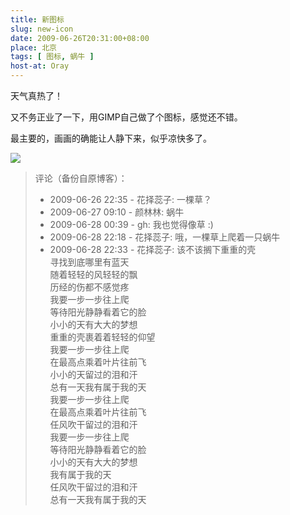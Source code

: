 ```yaml
---
title: 新图标
slug: new-icon
date: 2009-06-26T20:31:00+08:00
place: 北京
tags: [ 图标, 蜗牛 ]
host-at: Oray
---
```

天气真热了！

又不务正业了一下，用GIMP自己做了个图标，感觉还不错。

最主要的，画画的确能让人静下来，似乎凉快多了。

![](/logo/logo-256x256s.png)

> 评论（备份自原博客）：
> 
> * 2009-06-26 22:35 - 花择蕊子: 一棵草？
> * 2009-06-27 09:10 - 颜林林: 蜗牛
> * 2009-06-28 00:39 - gh: 我也觉得像草 :)
> * 2009-06-28 22:18 - 花择蕊子: 哦，一棵草上爬着一只蜗牛
> * 2009-06-28 22:33 - 花择蕊子: 该不该搁下重重的壳<br>
> 寻找到底哪里有蓝天<br>
> 随着轻轻的风轻轻的飘<br>
> 历经的伤都不感觉疼<br>
> 我要一步一步往上爬<br>
> 等待阳光静静看着它的脸<br>
> 小小的天有大大的梦想<br>
> 重重的壳裹着着轻轻的仰望<br>
> 我要一步一步往上爬<br>
> 在最高点乘着叶片往前飞<br>
> 小小的天留过的泪和汗<br>
> 总有一天我有属于我的天<br>
> 我要一步一步往上爬<br>
> 在最高点乘着叶片往前飞<br>
> 任风吹干留过的泪和汗<br>
> 我要一步一步往上爬<br>
> 等待阳光静静看着它的脸<br>
> 小小的天有大大的梦想<br>
> 我有属于我的天<br>
> 任风吹干留过的泪和汗<br>
> 总有一天我有属于我的天
